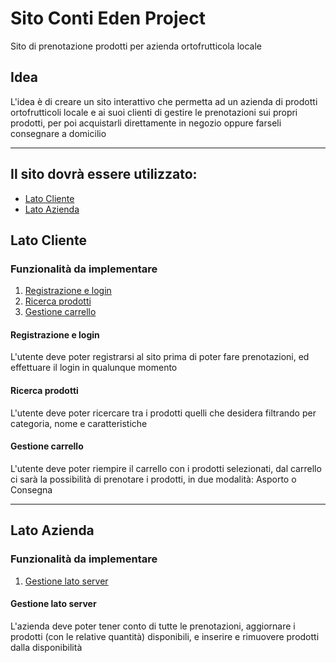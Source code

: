# Sito Conti Eden Project
Sito di prenotazione prodotti per azienda ortofrutticola locale
## Idea
L'idea è di creare un sito interattivo che permetta ad un azienda di prodotti ortofrutticoli locale e ai suoi clienti di gestire le prenotazioni sui propri prodotti, per poi acquistarli direttamente in negozio oppure farseli consegnare a domicilio
***
## Il sito dovrà essere utilizzato:
* [Lato Cliente](#lato-cliente)
* [Lato Azienda](#lato-azienda)
## Lato Cliente
  ### Funzionalità da implementare
  1. [Registrazione e login](#registrazione-e-login)
  2. [Ricerca prodotti](#ricerca-prodotti)
  3. [Gestione carrello](#gestione-carrello)
#### Registrazione e login
L'utente deve poter registrarsi al sito prima di poter fare prenotazioni, ed effettuare il login in qualunque momento
#### Ricerca prodotti
L'utente deve poter ricercare tra i prodotti quelli che desidera filtrando per categoria, nome e caratteristiche
#### Gestione carrello
L'utente deve poter riempire il carrello con i prodotti selezionati, dal carrello ci sarà la possibilità di prenotare i prodotti, in due modalità: Asporto o Consegna
***
## Lato Azienda
  ### Funzionalità da implementare
  1. [Gestione lato server](#gestione-lato-server)

#### Gestione lato server
L'azienda deve poter tener conto di tutte le prenotazioni, aggiornare i prodotti (con le relative quantità) disponibili, e inserire e rimuovere prodotti dalla disponibilità
